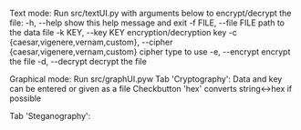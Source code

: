Text mode:
  Run src/textUI.py with arguments below to encrypt/decrypt the file:
  -h, --help            show this help message and exit
  -f FILE, --file FILE  path to the data file
  -k KEY, --key KEY     encryption/decryption key
  -c {caesar,vigenere,vernam,custom}, --cipher {caesar,vigenere,vernam,custom}
                        cipher type to use
  -e, --encrypt         encrypt the file
  -d, --decrypt         decrypt the file

Graphical mode:
  Run src/graphUI.pyw
  Tab 'Cryptography':
    Data and key can be entered or given as a file
    Checkbutton 'hex' converts string<->hex if possible

  Tab 'Steganography':
